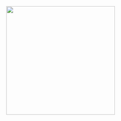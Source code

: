 

<img height="290em" src="https://i.pinimg.com/originals/a9/d9/4e/a9d94e824013e06d0217ff9e9d749988.gif"/>
<!--

<div style="display:flex;">
 <img height="180em" src="https://github-readme-stats.vercel.app/api/top-langs/?username=lauriciodev&layout=compact&langs_count=7&theme=cobalt"/>
 <img height="180em" src="https://github-readme-stats.vercel.app/api?username=lauriciodev&show_icons=true&theme=cobalt&include_all_commits=true&count_private=true"/> 
 </div>

-->
